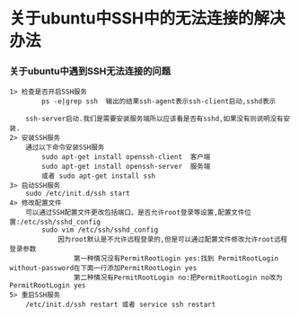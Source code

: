 # 关于ubuntu中SSH中的无法连接的解决办法
### 关于ubuntu中遇到SSH无法连接的问题
    1> 检查是否开启SSH服务      
            ps -e|grep ssh  输出的结果ssh-agent表示ssh-client启动,sshd表示
        
        ssh-server启动.我们是需要安装服务端所以应该看是否有sshd,如果没有则说明没有安装.
    2> 安装SSH服务
        通过以下命令安装SSH服务
            sudo apt-get install openssh-client  客户端
            sudo apt-get install openssh-server  服务端
            或者 sudo apt-get install ssh
    3> 启动SSH服务
        sudo /etc/init.d/ssh start
    4> 修改配置文件
        可以通过SSH配置文件更改包括端口、是否允许root登录等设置,配置文件位置:/etc/ssh/sshd_config
            sudo vim /etc/ssh/sshd_config
                因为root默认是不允许远程登录的,但是可以通过配置文件修改允许root远程登录参数
                    第一种情况没有PermitRootLogin yes:找到 PermitRootLogin without-password在下面一行添加PermitRootLogin yes
                    第二种情况有PermitRootLogin no:把PermitRootLogin no改为PermitRootLogin yes
    5> 重启SSH服务
        /etc/init.d/ssh restart 或者 service ssh restart
